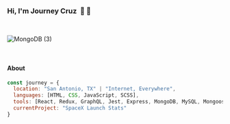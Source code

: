 ### Hi, I'm Journey Cruz &nbsp;👋 🤠

<br />

![MongoDB (3)](https://user-images.githubusercontent.com/62083284/127786965-8da079f6-a69f-4c7f-b01c-a3a382a798a4.png)

<br />

#### About
```javascript
const journey = {
  location: "San Antonio, TX" | "Internet, Everywhere",
  languages: [HTML, CSS, JavaScript, SCSS],
  tools: [React, Redux, GraphQL, Jest, Express, MongoDB, MySQL, Mongoose, Sequelize, Node]
  currentProject: "SpaceX Launch Stats"
}
```
